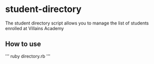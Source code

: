 # student-directory
The student directory script allows you to manage the list of students enrolled at Villains Academy 

## How to use ##
'''
ruby directory.rb
'''
